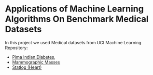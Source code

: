# Applications of Machine Learning Algorithms On Benchmark Medical Datasets

In this project we used Medical datasets from UCI Machine Learning Repository:
- [Pima Indian Diabetes](http://archive.ics.uci.edu/ml/datasets/Pima+Indians+Diabetes), 
- [Mammographic Masses](http://archive.ics.uci.edu/ml/datasets/Mammographic+Mass)
- [Statlog (Heart)](http://archive.ics.uci.edu/ml/datasets/Statlog+%28Heart%29)
